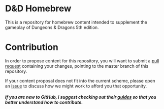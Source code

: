 # D&D Homebrew
This is a repository for homebrew content intended to supplement the gameplay of Dungeons & Dragons 5th edition.

# Contribution
In order to propose content for this repository, you will want to submit a [pull request](https://help.github.com/articles/about-pull-requests/) containing your changes, pointing to the master branch of this repository.

If your content proposal does not fit into the current scheme, please open an [issue](https://guides.github.com/features/issues/) to discuss how we might work to afford you that opportunity.

##### If you are new to GitHub, I suggest checking out their [guides](https://guides.github.com/proposed) so that you better understand how to contribute.
